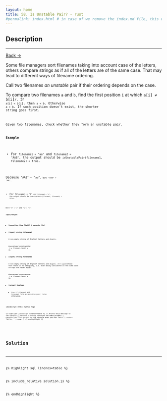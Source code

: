 ```yaml
---
layout: home
title: 58. Is Unstable Pair? - rust
#permalink: index.html # in case of we remove the index.md file, this doc will be the index page
---
```


<div class="row">
<div class="columnStmt" markdown="1">

## Description

---

[Back -> ](../README.md)

Some file managers sort filenames taking into account case of the letters, others compare strings as if all of the letters are of the same case. That may lead to different ways of filename ordering.

Call two filenames _an unstable_ pair if their ordering depends on the case.

To compare two filenames <code>a</code> and <code>b</code>, find the first position <code>i</code> at which <code>a[i] ≠ b[i]<code>/. If <code>a[i] < b[i]</code>, then <code>a < b</code>. Otherwise <code>a > b</code>. If such position doesn't exist, the shorter string goes first.

Given two filenames, check whether they form an unstable pair.

**Example**

- For <code>filename1 = "aa"</code> and <code>filename2 = "AAB"</code>, the output should be
  <code>isUnstablePair(filename1, filename2) = true</code>.

Because <code>"AAB" < "aa"<code>, but <code>"AAB" > "AA"</code>.

- For <code>filename1 = "A"<code> and <code>filename2 = "z"</code>, the output should be
  <code>isUnstablePair(filename1, filename2) = false</code>.

Both <code>"A" < "z"</code> and <code>"a" < "z"</code>.

**Input/Output**

- **[execution time limit] 4 seconds (js)**

- **[input] string filename1**

  A non-empty string of English letters and digits.<br>

  _Guaranteed constraints:_<br>
  <code>1 ≤ filename1.length ≤ 10</code>.

- **[input] string filename1**

  A non-empty string of English letters and digits. It's guaranteed that there is no ambiguity, i.e. even being considered in the same case strings are never equal.<br>

  _Guaranteed constraints:_<br>
  <code>1 ≤ filename2.length ≤ 10</code>.

- **[output] boolean**
  - <code>true</code> if <code>filename1</code> and <code>filename2</code> form an unstable pair, <code>false</code> otherwise.

**[JavaScript (ES6)] Syntax Tips**

{% highlight javascript linenos=table %}
// Prints help message to the console
// Returns a string
function helloWorld(name) {
console.log("This prints to the console when you Run Tests");
return "Hello, " + name;
}
{% endhighlight %}

</div>
<div class="columnSol" markdown="1">

## Solution

---

{% highlight sql linenos=table %}

{% include_relative solution.js %}

{% endhighlight %}

</div>
</div>

